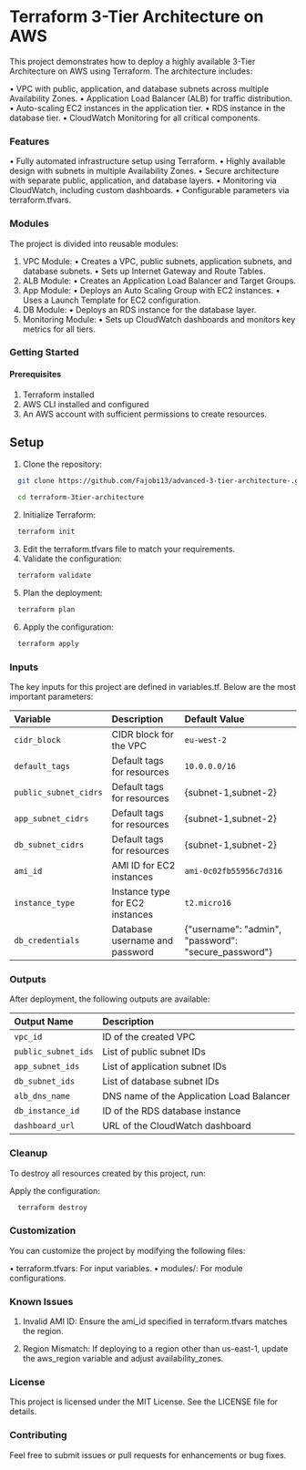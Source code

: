 
# Terraform 3-Tier Architecture on AWS

This project demonstrates how to deploy a highly available 3-Tier Architecture on AWS using Terraform. The architecture includes:

 • VPC with public, application, and database subnets across multiple Availability Zones.
 • Application Load Balancer (ALB) for traffic distribution.
 • Auto-scaling EC2 instances in the application tier.
 • RDS instance in the database tier.
 • CloudWatch Monitoring for all critical components.

### Features

 • Fully automated infrastructure setup using Terraform.
 • Highly available design with subnets in multiple Availability Zones.
 • Secure architecture with separate public, application, and database layers.
 • Monitoring via CloudWatch, including custom dashboards.
 • Configurable parameters via terraform.tfvars.

### Modules

The project is divided into reusable modules:

 1. VPC Module:
 • Creates a VPC, public subnets, application subnets, and database subnets.
 • Sets up Internet Gateway and Route Tables.
 2. ALB Module:
 • Creates an Application Load Balancer and Target Groups.
 3. App Module:
 • Deploys an Auto Scaling Group with EC2 instances.
 • Uses a Launch Template for EC2 configuration.
 4. DB Module:
 • Deploys an RDS instance for the database layer.
 5. Monitoring Module:
 • Sets up CloudWatch dashboards and monitors key metrics for all tiers.

### Getting Started

#### Prerequisites

 1. Terraform installed
 2. AWS CLI installed and configured
 3. An AWS account with sufficient permissions to create resources.

## Setup

1. Clone the repository:

```bash
  git clone https://github.com/Fajobi13/advanced-3-tier-architecture-.git

  cd terraform-3tier-architecture
```

2. Initialize Terraform:

```bash
  terraform init
```

3. Edit the terraform.tfvars file to match your requirements.
4.  Validate the configuration:

```bash
  terraform validate
```

5. Plan the deployment:

```bash
  terraform plan
```

6. Apply the configuration:

```bash
  terraform apply
```

### Inputs

The key inputs for this project are defined in variables.tf. Below are the most important parameters:

| Variable | Description                | Default Value |
| :-------- | :------------------------- | :-------- |
| `cidr_block` | CIDR block for the VPC | `eu-west-2` |
| `default_tags` | Default tags for resources | `10.0.0.0/16` |
| `public_subnet_cidrs` | Default tags for resources | {subnet-1,subnet-2} |
| `app_subnet_cidrs` | Default tags for resources | {subnet-1,subnet-2} |
| `db_subnet_cidrs` | Default tags for resources | {subnet-1,subnet-2} |
| `ami_id` | AMI ID for EC2 instances | `ami-0c02fb55956c7d316` |
| `instance_type` | Instance type for EC2 instances | `t2.micro16` |
| `db_credentials` | Database username and password | {"username": "admin", "password": "secure_password"} |

### Outputs

After deployment, the following outputs are available:

| Output Name | Description                |
| :-------- | :------------------------- |
| `vpc_id` | ID of the created VPC |
| `public_subnet_ids` | List of public subnet IDs |
| `app_subnet_ids` | List of application subnet IDs |
| `db_subnet_ids` | List of database subnet IDs |
| `alb_dns_name` | DNS name of the Application Load Balancer |
| `db_instance_id` | ID of the RDS database instance |
| `dashboard_url` | URL of the CloudWatch dashboard |

### Cleanup

To destroy all resources created by this project, run:

Apply the configuration:

```bash
  terraform destroy
```

### Customization

You can customize the project by modifying the following files:

 • terraform.tfvars: For input variables.
 • modules/: For module configurations.

### Known Issues

1. Invalid AMI ID:
Ensure the ami_id specified in terraform.tfvars matches the region.

2. Region Mismatch:
If deploying to a region other than us-east-1, update the aws_region variable and adjust availability_zones.

### License

This project is licensed under the MIT License. See the LICENSE file for details.

### Contributing

Feel free to submit issues or pull requests for enhancements or bug fixes.
